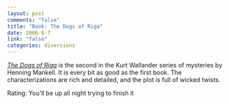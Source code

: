 ```yaml
--- 
layout: post
comments: "false"
title: "Book: The Dogs of Riga"
date: 2006-6-7
link: "false"
categories: diversions
---
```

<i><a href="http://www.amazon.com/gp/product/1400031524/sr=8-1/qid=1149724882/ref=pd_bbs_1/103-8820890-2075017?%5Fencoding=UTF8" title="The Dogs of Riga">The Dogs of Riga</a></i> is the second in the Kurt Wallander series of mysteries by Henning Mankell. It is every bit as good as the first book. The characterizations are rich and detailed, and the plot is full of wicked twists.

Rating: You'll be up all night trying to finish it
